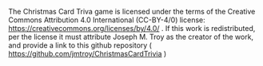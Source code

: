 The Christmas Card Triva game is licensed under the terms of the Creative Commons Attribution 4.0 International (CC-BY-4/0) license: https://creativecommons.org/licenses/by/4.0/ . If this work is redistributed, per the license it must attribute Joseph M. Troy as the creator of the work, and provide a link to this github repository ( https://github.com/jmtroy/ChristmasCardTrivia )
